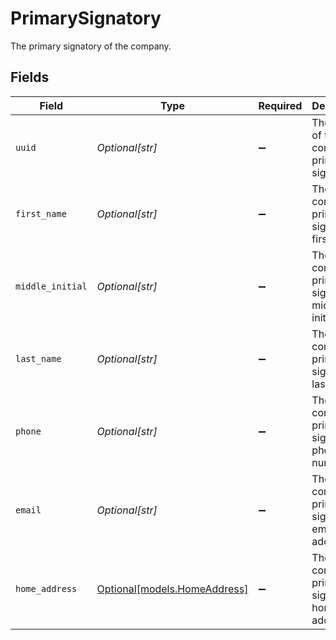 # PrimarySignatory

The primary signatory of the company.


## Fields

| Field                                                    | Type                                                     | Required                                                 | Description                                              |
| -------------------------------------------------------- | -------------------------------------------------------- | -------------------------------------------------------- | -------------------------------------------------------- |
| `uuid`                                                   | *Optional[str]*                                          | :heavy_minus_sign:                                       | The UUID of the company's primary signatory.             |
| `first_name`                                             | *Optional[str]*                                          | :heavy_minus_sign:                                       | The company's primary signatory's first name.            |
| `middle_initial`                                         | *Optional[str]*                                          | :heavy_minus_sign:                                       | The company's primary signatory's middle initial.        |
| `last_name`                                              | *Optional[str]*                                          | :heavy_minus_sign:                                       | The company's primary signatory's last name.             |
| `phone`                                                  | *Optional[str]*                                          | :heavy_minus_sign:                                       | The company's primary signatory's phone number.          |
| `email`                                                  | *Optional[str]*                                          | :heavy_minus_sign:                                       | The company's primary signatory's email address.         |
| `home_address`                                           | [Optional[models.HomeAddress]](../models/homeaddress.md) | :heavy_minus_sign:                                       | The company's primary signatory's home address.          |